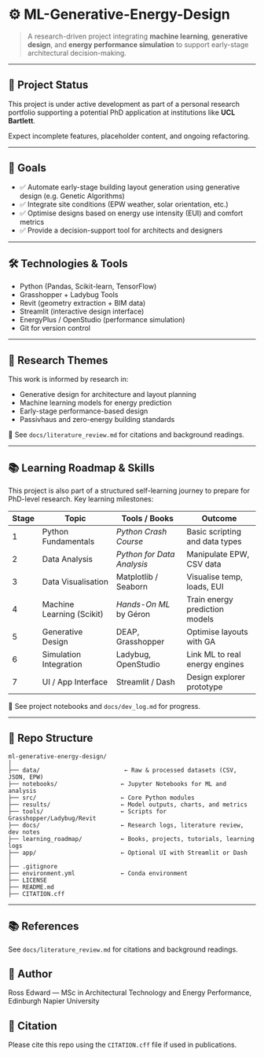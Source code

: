 # ⚙️ ML-Generative-Energy-Design

> A research-driven project integrating **machine learning**, **generative design**, and **energy performance simulation** to support early-stage architectural decision-making.

---

## 🚧 Project Status
This project is under active development as part of a personal research portfolio supporting a potential PhD application at institutions like **UCL Bartlett**.

Expect incomplete features, placeholder content, and ongoing refactoring.

---

## 🎯 Goals
- ✅ Automate early-stage building layout generation using generative design (e.g. Genetic Algorithms)
- ✅ Integrate site conditions (EPW weather, solar orientation, etc.)
- ✅ Optimise designs based on energy use intensity (EUI) and comfort metrics
- ✅ Provide a decision-support tool for architects and designers

---

## 🛠️ Technologies & Tools
- Python (Pandas, Scikit-learn, TensorFlow)
- Grasshopper + Ladybug Tools
- Revit (geometry extraction + BIM data)
- Streamlit (interactive design interface)
- EnergyPlus / OpenStudio (performance simulation)
- Git for version control

---

## 🔬 Research Themes
This work is informed by research in:
- Generative design for architecture and layout planning
- Machine learning models for energy prediction
- Early-stage performance-based design
- Passivhaus and zero-energy building standards

📖 See `docs/literature_review.md` for citations and background readings.

---

## 📚 Learning Roadmap & Skills
This project is also part of a structured self-learning journey to prepare for PhD-level research. Key learning milestones:

| Stage | Topic | Tools / Books | Outcome |
|-------|----------------------------|--------------------------|---------|
| 1     | Python Fundamentals        | *Python Crash Course*    | Basic scripting and data types |
| 2     | Data Analysis              | *Python for Data Analysis* | Manipulate EPW, CSV data |
| 3     | Data Visualisation         | Matplotlib / Seaborn     | Visualise temp, loads, EUI |
| 4     | Machine Learning (Scikit)  | *Hands-On ML* by Géron   | Train energy prediction models |
| 5     | Generative Design          | DEAP, Grasshopper        | Optimise layouts with GA |
| 6     | Simulation Integration     | Ladybug, OpenStudio      | Link ML to real energy engines |
| 7     | UI / App Interface         | Streamlit / Dash         | Design explorer prototype |

📁 See project notebooks and `docs/dev_log.md` for progress.

---

## 📁 Repo Structure

```text
ml-generative-energy-design/
│
├── data/                        ← Raw & processed datasets (CSV, JSON, EPW)
├── notebooks/                  ← Jupyter Notebooks for ML and analysis
├── src/                        ← Core Python modules
├── results/                    ← Model outputs, charts, and metrics
├── tools/                      ← Scripts for Grasshopper/Ladybug/Revit
├── docs/                       ← Research logs, literature review, dev notes
├── learning_roadmap/           ← Books, projects, tutorials, learning logs
├── app/                        ← Optional UI with Streamlit or Dash
│
├── .gitignore
├── environment.yml             ← Conda environment
├── LICENSE
├── README.md
├── CITATION.cff

```
---
## 📚 References
See `docs/literature_review.md` for citations and background readings.


## 👤 Author
Ross Edward — MSc in Architectural Technology and Energy Performance, Edinburgh Napier University  

## 🧪 Citation
Please cite this repo using the `CITATION.cff` file if used in publications.

